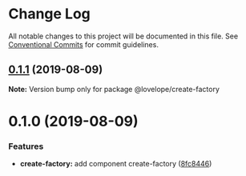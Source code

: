 # Change Log

All notable changes to this project will be documented in this file.
See [Conventional Commits](https://conventionalcommits.org) for commit guidelines.

## [0.1.1](https://github.com/lovelope/quark-components/compare/@lovelope/create-factory@0.1.0...@lovelope/create-factory@0.1.1) (2019-08-09)

**Note:** Version bump only for package @lovelope/create-factory

# 0.1.0 (2019-08-09)

### Features

- **create-factory:** add component create-factory ([8fc8446](https://github.com/lovelope/quark-components/commit/8fc8446))
